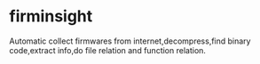 # firminsight
Automatic collect firmwares from internet,decompress,find binary code,extract info,do file relation and function relation.
